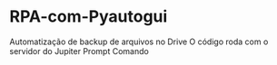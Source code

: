 # RPA-com-Pyautogui
Automatização de backup de arquivos no Drive
O código roda com o servidor do Jupiter Prompt Comando
